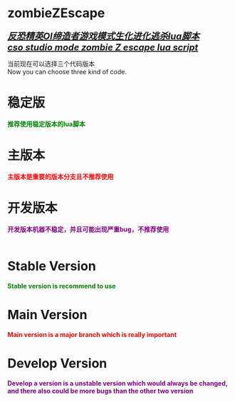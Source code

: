 # zombieZEscape

<b style="font-size:20px;"><i><u>反恐精英Ol缔造者游戏模式生化进化逃杀lua脚本</u></i></b>
<br />
<b style="font-size:20px;"><i><u>cso studio mode zombie Z escape lua script</u></i></b>

当前现在可以选择三个代码版本
<br />
Now you can choose three kind of code.

<h1>稳定版</h1>
<b style="color: green">推荐使用稳定版本的lua脚本</b>
<br />
<h1>主版本</h1>
<b style="color: red">主版本是重要的版本分支且不推荐使用</b>
<br />
<h1>开发版本</h1>
<b style="color: purple">开发版本机器不稳定，并且可能出现严重bug，不推荐使用</b>
<br />
<br />
<h1>Stable Version</h1>
<b style="color: green">Stable version is recommend to use</b>
<br />
<h1>Main Version</h1>
<b style="color: red">Main version is a major branch which is really important</b>
<br />
<h1>Develop Version</h1>
<b style="color: purple">Develop a version is a unstable version which would always be changed, and there also could be
more bugs than the other two version</b>
<br />

